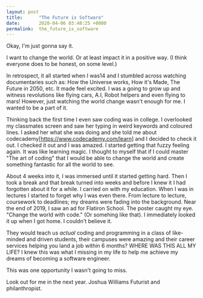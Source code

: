 ```yaml
---
layout: post
title:      "The Future is Software"
date:       2020-04-06 03:48:25 +0000
permalink:  the_future_is_software
---
```



Okay, I'm just gonna say it.

I want to change the world. Or at least impact it in a positive way. (I think everyone does to be honest, on some level.)

In retrospect, it all started when I was14 and I stumbled across watching documentaries such as: How the Universe works, How it's Made, The Future in 2050, etc. It made feel excited. I was a going to grow up and witness revolutions like flying cars, A.I, Robot helpers and even flying to mars! However, just watching the world change wasn't enough for me. I wanted to be a part of it. 


Thinking back the first time I even saw coding was in college. I overlooked my classmates screen and saw her typing in weird keywords and coloured lines. I asked her what she was doing and she told me about codecademy[https://www.codecademy.com/learn] and I decided to check it out. I checked it out and I was amazed. I started getting that fuzzy feeling again. It was like learning magic. I thought to myself that if I could master "The art of coding" that I would be able to change the world and create something fantastic for all the world to see.



About 4 weeks into it, I was immersed until it started getting hard. Then I took a break and that break turned into weeks and before I knew it I had forgotten about it for a while. I carried on with my education. When I was in lectures I started to forget why I was even there. From lecture to lecture, coursework to deadlines; my dreams were fading into the background. Near the end of 2019, I saw an ad for Flatiron School. The poster caught my eye. "Change the world with code." (Or somehing like that). I immediately looked it up when I got home. I couldn't believe it. 

They would teach us *actual* coding and programming in a class of like-minded and driven students, their campuses were amazing and their career services helping you land a job within 6 months? WHERE WAS THIS ALL MY LIFE? I knew this was what I missing in my life to help me achieve my dreams of becoming a software engineer. 

This was one opportunity I wasn't going to miss.

Look out for me in the next year.
Joshua Williams
Futurist and philanthropist. 



